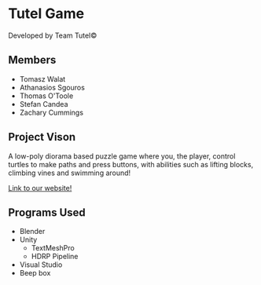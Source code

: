 # Tutel Game

Developed by Team Tutel©

## Members
* Tomasz Walat
* Athanasios Sgouros
* Thomas O'Toole
* Stefan Candea
* Zachary Cummings

## Project Vison
A low-poly diorama based puzzle game where you, the player, control turtles to make paths and press buttons, with abilities such as lifting blocks, climbing vines and swimming around!

[Link to our website!](https://birbross1.wixsite.com/website)

## Programs Used
* Blender
* Unity
  - TextMeshPro
  - HDRP Pipeline
* Visual Studio
* Beep box
